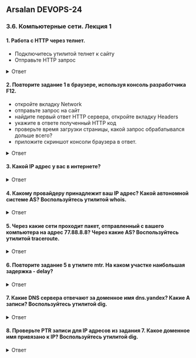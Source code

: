 ## Arsalan DEVOPS-24

### 3.6. Компьютерные сети. Лекция 1

#### 1. Работа c HTTP через телнет.
 
* Подключитесь утилитой телнет к сайту
* Отправьте HTTP запрос

<details>
<summary>Ответ</summary>

![](dir36/3.6.1.png)

`Код 301 означает перенаправление на другой url-адрес`
</details>

#### 2. Повторите задание 1 в браузере, используя консоль разработчика F12.

* откройте вкладку Network
* отправьте запрос на сайт
* найдите первый ответ HTTP сервера, откройте вкладку Headers
* укажите в ответе полученный HTTP код
* проверьте время загрузки страницы, какой запрос обрабатывался дольше всего?
* приложите скриншот консоли браузера в ответ.

<details>
<summary>Ответ</summary>

![](dir36/3.6.2_1.png)
![](dir36/3.6.2_2.png)

</details>

#### 3. Какой IP адрес у вас в интернете?

<details>
<summary>Ответ</summary>

![](dir36/3.6.3.png)
</details>

#### 4. Какому провайдеру принадлежит ваш IP адрес? Какой автономной системе AS? Воспользуйтесь утилитой whois.

<details>
<summary>Ответ</summary>

![](dir36/3.6.4.png)
</details>

#### 5. Через какие сети проходит пакет, отправленный с вашего компьютера на адрес 77.88.8.8? Через какие AS? Воспользуйтесь утилитой traceroute.

<details>
<summary>Ответ</summary>

![](dir36/3.6.5_1.png)
![](dir36/3.6.5_2.png)
![](dir36/3.6.5_3.png)
</details>

#### 6. Повторите задание 5 в утилите mtr. На каком участке наибольшая задержка - delay?

<details>
<summary>Ответ</summary>

![](dir36/3.6.6_1.png)
![](dir36/3.6.6_2.png)

</details>

#### 7. Какие DNS сервера отвечают за доменное имя dns.yandex? Какие A записи? Воспользуйтесь утилитой dig.

<details>
<summary>Ответ</summary>

![](dir36/3.6.7_1.png)
</details>

#### 8. Проверьте PTR записи для IP адресов из задания 7. Какое доменное имя привязано к IP? Воспользуйтесь утилитой dig.

<details>
<summary>Ответ</summary>

![](dir36/3.6.8.png)
</details>

